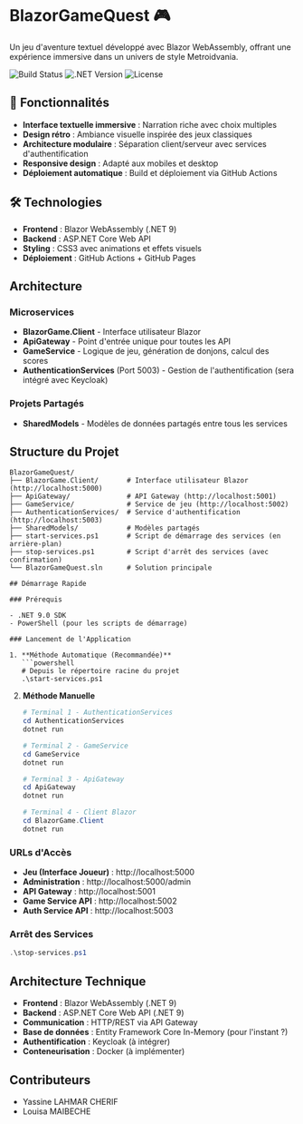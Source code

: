 # BlazorGameQuest 🎮

Un jeu d'aventure textuel développé avec Blazor WebAssembly, offrant une expérience immersive dans un univers de style Metroidvania.

![Build Status](https://github.com/votre-username/BlazorGameQuest/workflows/Build%20and%20Deploy/badge.svg)
![.NET Version](https://img.shields.io/badge/.NET-9.0-blue)
![License](https://img.shields.io/badge/license-MIT-green)

## 🚀 Fonctionnalités

- **Interface textuelle immersive** : Narration riche avec choix multiples
- **Design rétro** : Ambiance visuelle inspirée des jeux classiques
- **Architecture modulaire** : Séparation client/serveur avec services d'authentification
- **Responsive design** : Adapté aux mobiles et desktop
- **Déploiement automatique** : Build et déploiement via GitHub Actions

## 🛠️ Technologies

- **Frontend** : Blazor WebAssembly (.NET 9)
- **Backend** : ASP.NET Core Web API
- **Styling** : CSS3 avec animations et effets visuels
- **Déploiement** : GitHub Actions + GitHub Pages

## Architecture

### Microservices

- **BlazorGame.Client** - Interface utilisateur Blazor
- **ApiGateway** - Point d'entrée unique pour toutes les API
- **GameService** - Logique de jeu, génération de donjons, calcul des scores
- **AuthenticationServices** (Port 5003) - Gestion de l'authentification (sera intégré avec Keycloak)

### Projets Partagés

- **SharedModels** - Modèles de données partagés entre tous les services

## Structure du Projet

```
BlazorGameQuest/
├── BlazorGame.Client/       # Interface utilisateur Blazor (http://localhost:5000)
├── ApiGateway/              # API Gateway (http://localhost:5001)
├── GameService/             # Service de jeu (http://localhost:5002)
├── AuthenticationServices/  # Service d'authentification (http://localhost:5003)
├── SharedModels/            # Modèles partagés
├── start-services.ps1       # Script de démarrage des services (en arrière-plan)
├── stop-services.ps1        # Script d'arrêt des services (avec confirmation)
└── BlazorGameQuest.sln      # Solution principale

## Démarrage Rapide

### Prérequis

- .NET 9.0 SDK
- PowerShell (pour les scripts de démarrage)

### Lancement de l'Application

1. **Méthode Automatique (Recommandée)**
   ```powershell
   # Depuis le répertoire racine du projet
   .\start-services.ps1
   ```

2. **Méthode Manuelle**
   ```powershell
   # Terminal 1 - AuthenticationServices
   cd AuthenticationServices
   dotnet run
   
   # Terminal 2 - GameService
   cd GameService
   dotnet run
   
   # Terminal 3 - ApiGateway
   cd ApiGateway
   dotnet run
   
   # Terminal 4 - Client Blazor
   cd BlazorGame.Client
   dotnet run
   ```

### URLs d'Accès

- **Jeu (Interface Joueur)** : http://localhost:5000
- **Administration** : http://localhost:5000/admin
- **API Gateway** : http://localhost:5001
- **Game Service API** : http://localhost:5002
- **Auth Service API** : http://localhost:5003

### Arrêt des Services

```powershell
.\stop-services.ps1
```

## Architecture Technique

- **Frontend** : Blazor WebAssembly (.NET 9)
- **Backend** : ASP.NET Core Web API (.NET 9)
- **Communication** : HTTP/REST via API Gateway
- **Base de données** : Entity Framework Core In-Memory (pour l'instant ?)
- **Authentification** : Keycloak (à intégrer)
- **Conteneurisation** : Docker (à implémenter)

## Contributeurs

- Yassine LAHMAR CHERIF
- Louisa MAIBECHE